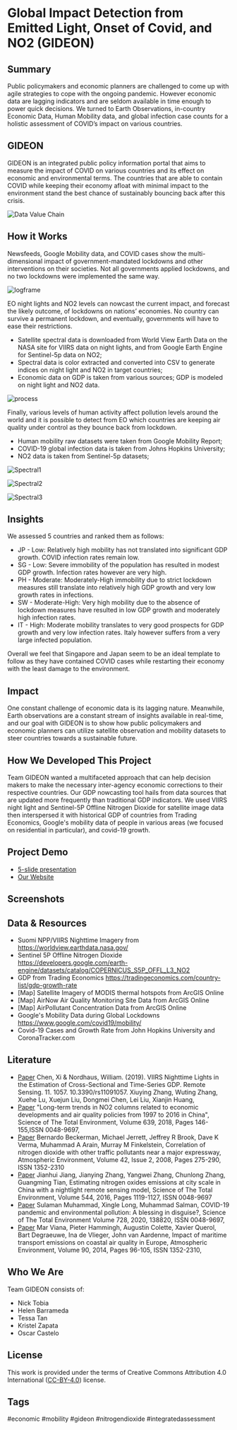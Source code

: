 # Global Impact Detection from Emitted Light, Onset of Covid, and NO2 (GIDEON)

## Summary

Public policymakers and economic planners are challenged to come up with agile strategies to cope with the ongoing pandemic. However economic data are lagging indicators and are seldom available in time enough to power quick decisions. We turned to Earth Observations, in-country Economic Data, Human Mobility data, and global infection case counts for a holistic assessment of COVID’s impact on various countries.

## GIDEON

GIDEON is an integrated public policy information portal that aims to measure the impact of COVID on various countries and its effect on economic and environmental terms. The countries that are able to contain COVID while keeping their economy afloat with minimal impact to the environment stand the best chance of sustainably bouncing back after this crisis.

![Data Value Chain](https://github.com/docligot/gqueers_space_apps/blob/master/Screenshots/Data%20Value%20Chain.png?raw=true)

## How it Works

Newsfeeds, Google Mobility data, and COVID cases show the multi-dimensional impact of government-mandated lockdowns and other interventions on their societies. Not all governments applied lockdowns, and no two lockdowns were implemented the same way.

![logframe](https://github.com/docligot/gqueers_space_apps/blob/master/Screenshots/Gideon%20Process%20Flow.png?raw=true)

EO night lights and NO2 levels can nowcast the current impact, and forecast the likely outcome, of lockdowns on nations’ economies. No country can survive a permanent lockdown, and eventually, governments will have to ease their restrictions.

* Satellite spectral data is downloaded from World View Earth Data on the NASA site for VIIRS data on night lights, and from Google Earth Engine for Sentinel-5p data on NO2;
* Spectral data is color extracted and converted into CSV to generate indices on night light and NO2 in target countries;
* Economic data on GDP is taken from various sources;
GDP is modeled on night light and NO2 data.

![process](https://github.com/docligot/gqueers_space_apps/blob/master/Screenshots/Satellite%20Process.png?raw=true)

Finally, various levels of human activity affect pollution levels around the world and it is possible to detect from EO which countries are keeping air quality under control as they bounce back from lockdown.

* Human mobility raw datasets were taken from Google Mobility Report;
* COVID-19 global infection data is taken from Johns Hopkins University;
* NO2 data is taken from Sentinel-5p datasets;

![Spectral1](https://github.com/docligot/gqueers_space_apps/blob/master/Screenshots/SG%20-%20NO2%20-%20200101%20to%20200201.png?raw=true)

![Spectral2](https://github.com/docligot/gqueers_space_apps/blob/master/Screenshots/SG%20-%20NO2%20-%20200202%20to%20200208.png?raw=true)

![Spectral3](https://github.com/docligot/gqueers_space_apps/blob/master/Screenshots/SG%20-%20NO2%20-%20200207%20to%20200217.png?raw=true)

## Insights

We assessed 5 countries and ranked them as follows:

* JP - Low: Relatively high mobility has not translated into significant GDP growth. COVID infection rates remain low.
* SG - Low: Severe immobility of the population has resulted in modest GDP growth. Infection rates however are very high.
* PH - Moderate: Moderately-High immobility due to strict lockdown measures still translate into relatively high GDP growth and very low growth rates in infections.
* SW - Moderate-High: Very high mobility due to the absence of lockdown measures have resulted in low GDP growth and moderately high infection rates.
* IT - High: Moderate mobility translates to very good prospects for GDP growth and very low infection rates. Italy however suffers from a very large infected population.

Overall we feel that Singapore and Japan seem to be an ideal template to follow as they have contained COVID cases while restarting their economy with the least damage to the environment.

## Impact

One constant challenge of economic data is its lagging nature. Meanwhile, Earth observations are a constant stream of insights available in real-time, and our goal with GIDEON is to show how public policymakers and economic planners can utilize satellite observation and mobility datasets to steer countries towards a sustainable future.

## How We Developed This Project
Team GIDEON wanted a multifaceted approach that can help decision makers to make the necessary inter-agency economic corrections to their respective countries. Our GDP nowcasting tool hails from data sources that are updated more frequently than traditional GDP indicators. We used VIIRS night light and Sentinel-5P Offline Nitrogen Dioxide for satellite image data then interspersed it with historical GDP of countries from Trading Economics, Google's mobility data of people in various areas (we focused on residential in particular), and covid-19 growth.

## Project Demo
* [5-slide presentation](https://raw.githubusercontent.com/docligot/gqueers_space_apps/master/5-slide-requirement_GIDEON.pptx)
* [Our Website](https://opendata.org.ph/projectgideon)

## Screenshots



## Data & Resources
* Suomi NPP/VIIRS Nighttime Imagery from https://worldview.earthdata.nasa.gov/
* Sentinel 5P Offline Nitrogen Dioxide https://developers.google.com/earth-engine/datasets/catalog/COPERNICUS_S5P_OFFL_L3_NO2
* GDP from Trading Economics https://tradingeconomics.com/country-list/gdp-growth-rate
* [Map] Satellite Imagery of MODIS thermal hotspots from ArcGIS Online
* [Map] AirNow Air Quality Monitoring Site Data from ArcGIS Online
* [Map] AirPollutant Concentration Data from ArcGIS Online
* Google's Mobility Data during Global Lockdowns https://www.google.com/covid19/mobility/
* Covid-19 Cases and Growth Rate from John Hopkins University and CoronaTracker.com

## Literature

* [Paper](https://www.researchgate.net/publication/332974696_VIIRS_Nighttime_Lights_in_the_Estimation_of_Cross-Sectional_and_Time-Series_GDP) Chen, Xi & Nordhaus, William. (2019). VIIRS Nighttime Lights in the Estimation of Cross-Sectional and Time-Series GDP. Remote Sensing. 11. 1057. 10.3390/rs11091057.
Xiuying Zhang, Wuting Zhang, Xuehe Lu, Xuejun Liu, Dongmei Chen, Lei Liu, Xianjin Huang,
* [Paper](https://doi.org/10.1016/j.scitotenv.2018.04.435.) "Long-term trends in NO2 columns related to economic developments and air quality policies from 1997 to 2016 in China", Science of The Total Environment, Volume 639, 2018, Pages 146-155,ISSN 0048-9697, 
* [Paper](https://doi.org/10.1016/j.atmosenv.2007.09.042) Bernardo Beckerman, Michael Jerrett, Jeffrey R Brook, Dave K Verma, Muhammad A Arain, Murray M Finkelstein, Correlation of nitrogen dioxide with other traffic pollutants near a major expressway, Atmospheric Environment, Volume 42, Issue 2, 2008, Pages 275-290, ISSN 1352-2310
* [Paper](https://doi.org/10.1016/j.scitotenv.2015.11.113.) Jianhui Jiang, Jianying Zhang, Yangwei Zhang, Chunlong Zhang, Guangming Tian, Estimating nitrogen oxides emissions at city scale in China with a nightlight remote sensing model, Science of The Total Environment, Volume 544, 2016, Pages 1119-1127, ISSN 0048-9697
* [Paper](https://doi.org/10.1016/j.scitotenv.2020.138820.) Sulaman Muhammad, Xingle Long, Muhammad Salman, COVID-19 pandemic and environmental pollution: A blessing in disguise?, Science of The Total Environment Volume 728, 2020, 138820, ISSN 0048-9697, 
* [Paper](https://doi.org/10.1016/j.atmosenv.2014.03.046.) Mar Viana, Pieter Hammingh, Augustin Colette, Xavier Querol, Bart Degraeuwe, Ina de Vlieger, John van Aardenne, Impact of maritime transport emissions on coastal air quality in Europe, Atmospheric Environment, Volume 90, 2014, Pages 96-105, ISSN 1352-2310, 


## Who We Are

Team GIDEON consists of:

* Nick Tobia
* Helen Barrameda
* Tessa Tan
* Kristel Zapata
* Oscar Castelo

## License

This work is provided under the terms of Creative Commons Attribution 4.0 International ([CC-BY-4.0](https://creativecommons.org/licenses/by/4.0/)) license.

## Tags

#economic #mobility #gideon #nitrogendioxide #integratedassessment
